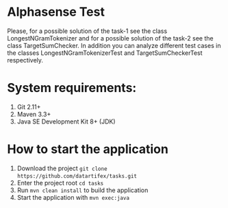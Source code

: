 # Alphasense Test

Please, for a possible solution of the task-1 see the class LongestNGramTokenizer
and for a possible solution of the task-2 see the class TargetSumChecker. In addition
you can analyze different test cases in the classes LongestNGramTokenizerTest and
TargetSumCheckerTest respectively.

# System requirements:

1. Git 2.11+
1. Maven 3.3+
1. Java SE Development Kit 8+ (JDK)

# How to start the application

1. Download the project `git clone https://github.com/datartifex/tasks.git`  
1. Enter the project root `cd tasks`
1. Run `mvn clean install` to build the application
1. Start the application with `mvn exec:java`

